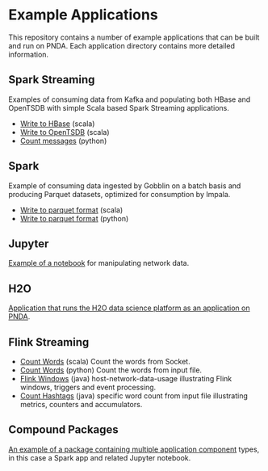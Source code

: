 # Example Applications

This repository contains a number of example applications that can be built and run on PNDA. Each application directory contains more detailed information.

## Spark Streaming

Examples of consuming data from Kafka and populating both HBase and OpenTSDB with simple Scala based Spark Streaming applications.

- [Write to HBase](spark-streaming) (scala)
- [Write to OpenTSDB](kafka-spark-opentsdb) (scala)
- [Count messages](spark-streaming-python) (python)

## Spark

Example of consuming data ingested by Gobblin on a batch basis and producing Parquet datasets, optimized for consumption by Impala.
- [Write to parquet format](spark-batch) (scala)
- [Write to parquet format](spark-batch-python) (python)

## Jupyter

[Example of a notebook](jupyter-notebooks) for manipulating network data.

## H2O

[Application that runs the H2O data science platform as an application on PNDA](h2o-launcher).

## Flink Streaming
- [Count Words](flink-streaming-word-count) (scala) Count the words from Socket.
- [Count Words](flink-wordcount-python-app) (python) Count the words from input file.
- [Flink Windows](flink-streaming-host-network-data-usage) (java) host-network-data-usage illustrating Flink windows, triggers and event processing.
- [Count Hashtags](flink-batch-java-hashtagcount-metrics) (java) specific word count from input file illustrating metrics, counters and accumulators.

## Compound Packages

[An example of a package containing multiple application component](literary-word-count-app) types, in this case a Spark app and related Jupyter notebook.
